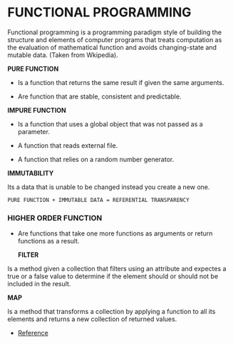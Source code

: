 #  FUNCTIONAL PROGRAMMING

Functional programming is a programming paradigm style of building the structure
and elements of computer programs that treats computation as the evaluation of mathematical function and avoids changing-state and mutable data. (Taken from Wkipedia).



**PURE FUNCTION**

- Is a function that returns the same result if given the same arguments.

- Are function that are stable, consistent and predictable.

**IMPURE FUNCTION**

- Is a function that uses a global object that was not passed as a parameter.

- A function that reads external file.

- A function that relies on a random number generator.

**IMMUTABILITY**

Its a data that is unable to be changed instead you create a new one.

```
PURE FUNCTION + IMMUTABLE DATA = REFERENTIAL TRANSPARENCY

```

###  **HIGHER ORDER FUNCTION**

- Are functions that take one more functions as arguments or 
  return functions as a result.

  **FILTER**

Is a method given a collection that filters using an attribute and expectes
a true or a false value to determine if the element should or should not be 
included in the result.

  **MAP**

Is a method that transforms a collection by applying a function to all its elements
and returns a new collection of returned values.













* [Reference](https://medium.com/the-renaissance-developer/concepts-of-functional-programming-in-javascript-6bc84220d2aa)